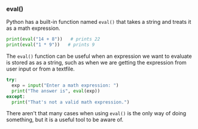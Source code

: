### eval()

Python has a built-in function named `eval()` that takes a string and treats it as a math expression.

```python
print(eval("14 + 8"))   # prints 22
print(eval("1 * 9"))   # prints 9

```

The `eval()` function can be useful when an expression we want to evaluate is stored as as a string, such as when we are getting the expression from user input or from a textfile.

```python
try:
  exp = input("Enter a math expression: ")
  print("The answer is", eval(exp))
except:
  print("That's not a valid math expression.")
```

There aren't that many cases when using `eval()` is the only way of doing something, but it is a useful tool to be aware of.

